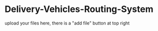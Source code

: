 # Delivery-Vehicles-Routing-System

upload your files here, there is a "add file" button at top right
